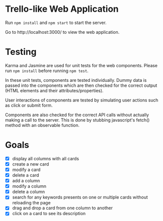 # Trello-like Web Application

Run `npm install` and `npm start` to start the server.

Go to http://localhost:3000/ to view the web application.

# Testing

Karma and Jasmine are used for unit tests for the web components. Please run `npm install` before running `npm test`.

In these unit tests, components are tested individually. Dummy data is passed into the components which are then checked for the correct output (HTML elements and their attributes/properties). 

User interactions of components are tested by simulating user actions such as click or submit form.

Components are also checked for the correct API calls without actually making a call to the server. This is done by stubbing  javascript's fetch() method with an observable function.

# Goals

- [x] display all columns with all cards
- [x] create a new card
- [x] modify a card
- [x] delete a card
- [x] add a column
- [x] modify a column
- [x] delete a column
- [x] search for any keywords presents on one or multiple cards without reloading the page
- [x] drag and drop a card from one column to another
- [x] click on a card to see its description